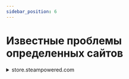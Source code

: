 ```yaml
---
sidebar_position: 6
---
```



# Известные проблемы определенных сайтов


<details>
        <summary>store.steampowered.com</summary>

Наш сервис умеет решать только капчи на английском языке, на данном сайте определение языка капчи идет не от системных настроек, а от выбранного на сайте языка, поэтому для корректного решение обязательно выбирайте английский язык.

</details>
